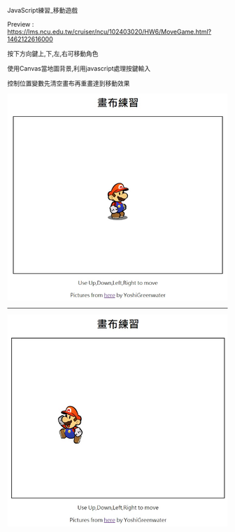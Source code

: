 JavaScript練習_移動遊戲

Preview : https://lms.ncu.edu.tw/cruiser/ncu/102403020/HW6/MoveGame.html?1462122616000

按下方向鍵上,下,左,右可移動角色

使用Canvas當地圖背景,利用javascript處理按鍵輸入

控制位置變數先清空畫布再重畫達到移動效果

![Screenshot](MoveGame_screenshot_01.jpg?raw=true "Screenshot")

---

![Screenshot](MoveGame_screenshot_02.jpg?raw=true "Screenshot")
